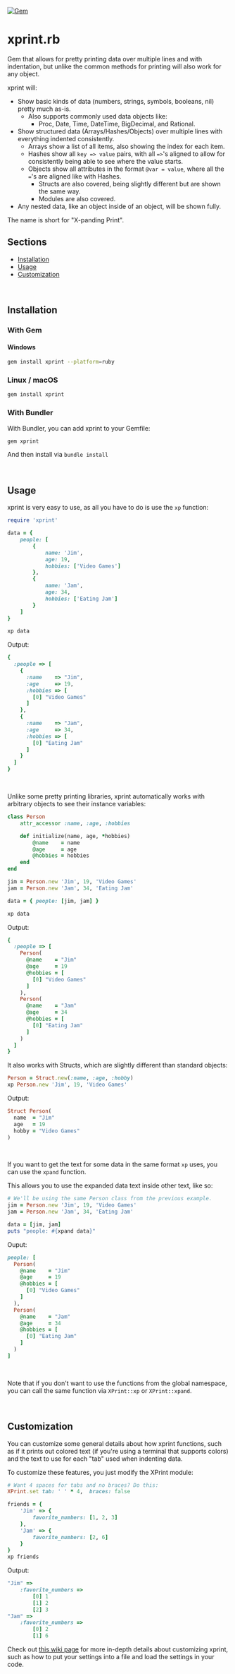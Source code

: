 [![Gem](https://img.shields.io/gem/v/xprint.svg?color=blue&style=for-the-badge&logo=ruby)](https://rubygems.org/gems/xprint)

# xprint.rb

Gem that allows for pretty printing data over multiple lines and
with indentation, but unlike the common methods for printing will
also work for any object.

xprint will:
- Show basic kinds of data (numbers, strings, symbols, booleans, nil) 
  pretty much as-is.
    - Also supports commonly used data objects like:
        - Proc, Date, Time, DateTime, BigDecimal, and Rational.
- Show structured data (Arrays/Hashes/Objects) over multiple lines with 
  everything indented consistently.
  - Arrays show a list of all items, also showing the index for each item.
  - Hashes show all `key => value` pairs, with all `=>`'s aligned to allow
    for consistently being able to see where the value starts.
  - Objects show all attributes in the format `@var = value`, where
    all the `=`'s are aligned like with Hashes.
    - Structs are also covered, being slightly different but
      are shown the same way.
    - Modules are also covered.
- Any nested data, like an object inside of an object, will be shown fully.


The name is short for "X-panding Print".

## Sections
- [Installation](#installation)
- [Usage](#usage)
- [Customization](#customization)

&nbsp;

## Installation

### With Gem
#### Windows
```sh
gem install xprint --platform=ruby
 ```

### Linux / macOS
```sh
gem install xprint
```

### With Bundler
With Bundler, you can add xprint to your Gemfile:
```sh
gem xprint
```
And then install via `bundle install`

&nbsp;

## Usage
xprint is very easy to use, as all you have to do is use the `xp` function:
```rb
require 'xprint'

data = {
    people: [
        {
            name: 'Jim',
            age: 19,
            hobbies: ['Video Games']
        },
        {
            name: 'Jam',
            age: 34,
            hobbies: ['Eating Jam']
        }
    ]
}

xp data
```
Output:
```rb
{
  :people => [
    {
      :name    => "Jim", 
      :age     => 19, 
      :hobbies => [
        [0] "Video Games"
      ]
    }, 
    {
      :name    => "Jam", 
      :age     => 34, 
      :hobbies => [
        [0] "Eating Jam"
      ]
    }
  ]
}
```

&nbsp;

Unlike some pretty printing libraries, xprint automatically works with
arbitrary objects to see their instance variables:
```rb
class Person
    attr_accessor :name, :age, :hobbies

    def initialize(name, age, *hobbies)
        @name    = name
        @age     = age
        @hobbies = hobbies
    end
end

jim = Person.new 'Jim', 19, 'Video Games'
jam = Person.new 'Jam', 34, 'Eating Jam'

data = { people: [jim, jam] }

xp data
```
Output:
```rb
{
  :people => [
    Person(
      @name    = "Jim"
      @age     = 19
      @hobbies = [
        [0] "Video Games"
      ]
    ), 
    Person(
      @name    = "Jam"
      @age     = 34
      @hobbies = [
        [0] "Eating Jam"
      ]
    )
  ]
}
```

It also works with Structs, which are slightly different than standard
objects:
```rb
Person = Struct.new(:name, :age, :hobby)
xp Person.new 'Jim', 19, 'Video Games'
```
Output:
```rb
Struct Person(
  name  = "Jim"
  age   = 19
  hobby = "Video Games"
)
```
&nbsp;

If you want to get the text for some data in the same format `xp` uses, you
can use the `xpand` function.

This allows you to use the expanded data text inside other text, like so:

```rb
# We'll be using the same Person class from the previous example.
jim = Person.new 'Jim', 19, 'Video Games'
jam = Person.new 'Jam', 34, 'Eating Jam'

data = [jim, jam]
puts "people: #{xpand data}"
```
Ouput:
```rb
people: [
  Person(
    @name    = "Jim"
    @age     = 19
    @hobbies = [
      [0] "Video Games"
    ]
  ), 
  Person(
    @name    = "Jam"
    @age     = 34
    @hobbies = [
      [0] "Eating Jam"
    ]
  )
]
```
&nbsp;

Note that if you don't want to use the functions from the global
namespace, you can call the same function via 
`XPrint::xp` or `XPrint::xpand`.

&nbsp;

## Customization
You can customize some general details about how xprint functions, such as
if it prints out colored text (if you're using a terminal that supports
colors) and the text to use for each "tab" used when indenting data.

To customize these features, you just modify the XPrint module:
```rb
# Want 4 spaces for tabs and no braces? Do this:
XPrint.set tab: ' ' * 4,  braces: false

friends = {
    'Jim' => {
        favorite_numbers: [1, 2, 3]
    },
    'Jam' => {
        favorite_numbers: [2, 6]
    }
}
xp friends
```
Output:
```rb
"Jim" => 
    :favorite_numbers => 
        [0] 1 
        [1] 2 
        [2] 3
"Jam" => 
    :favorite_numbers => 
        [0] 2 
        [1] 6
```

Check out
[this wiki page](https://github.com/JCabr/xprint.rb/wiki/Customization)
for more in-depth details about customizing xprint, such as how to
put your settings into a file and load the settings in your code.